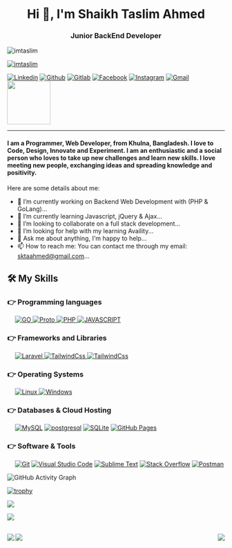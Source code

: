 <h1 align="center">Hi 👋, I'm Shaikh Taslim Ahmed</h1>
<h3 align="center">Junior BackEnd Developer</h3>

<p align="left"> <img src="https://komarev.com/ghpvc/?username=imtaslim&label=Profile%20views&color=0e75b6&style=flat" alt="imtaslim" /> </p>

<p align="left"> <a href="https://github.com/ryo-ma/github-profile-trophy"><img src="https://github-profile-trophy.vercel.app/?username=imtaslim" alt="imtaslim" /></a> </p>

<p align="left">
  <a href="https://www.linkedin.com/in/imtaslim"><img alt="Linkedin" title="Shaikh Taslim Ahmed Linkedin" src="https://img.shields.io/badge/LinkedIn-0077B5?style=for-the-badge&logo=linkedin&logoColor=white"></a>
  <a href="https://github.com/imtaslim"><img alt="Github" title="Shaikh Taslim Ahmed Github" src="https://img.shields.io/badge/GitHub-100000?style=for-the-badge&logo=github&logoColor=white"></a>
    <a href="https://gitlab.com/imtaslim"><img alt="Gitlab" title="Shaikh Taslim Ahmed Gitlab" src="https://img.shields.io/badge/GitLab-100000?style=for-the-badge&logo=gitlab&logoColor=white"></a>
  <a href="https://facebook.com/imtaslim"><img alt="Facebook" title="Shaikh Taslim Ahmed FaceBook" src="https://img.shields.io/badge/Facebook-1877F2?style=for-the-badge&logo=facebook&logoColor=white"></a>
  <a href="https://www.instagram.com/imtaslimahmed"><img alt="Instagram" title="Shaikh Taslim Ahmed Instagram" src="https://img.shields.io/badge/Instagram-E4405F?style=for-the-badge&logo=instagram&logoColor=white"></a>
  <a href="mailto:sktaahmed@gmail.com"><img alt="Gmail" title="Shaikh Taslim Ahmed Gmail" src="https://img.shields.io/badge/Gmail-D14836?style=for-the-badge&logo=gmail&logoColor=white"></a>
  <img src='https://raw.githubusercontent.com/ShahriarShafin/ShahriarShafin/main/Assets/handshake.gif' width="100px"> 
</p> 
<hr/>
<h4 align="left">I am a Programmer, Web Developer, from Khulna, Bangladesh. I love to Code, Design, Innovate and Experiment. I am an enthusiastic and a social person who loves to take up new challenges and learn new skills. I love meeting new people, exchanging ideas and spreading knowledge and positivity.</h4>

Here are some details about me:

- 🔭 I’m currently working on Backend Web Development with (PHP & GoLang)...
- 🌱 I’m currently learning Javascript, jQuery & Ajax...
- 👯 I’m looking to collaborate on a full stack development...
- 🤔 I’m looking for help with my learning Availity...
- 💬 Ask me about anything, I'm happy to help...
- 📫 How to reach me: You can contact me through my email: sktaahmed@gmail.com...

## 🛠️ My Skills

### 👉 Programming languages

<p align="left"> 
&emsp;
<a href="https://go.dev">
    <img alt="GO" src="https://img.shields.io/badge/go-6295cc?style=for-the-badge&logo=go&logoColor=white"/>
</a>
<a href="https://developers.google.com/protocol-buffers">
    <img alt="Proto" src="https://img.shields.io/badge/Protocol Buffers-858dbb?style=for-the-badge&logo=google&logoColor=white"/>
</a>
<a href="https://www.php.net/">
    <img alt="PHP" src="https://img.shields.io/badge/php-858dbb?style=for-the-badge&logo=php&logoColor=white"/>
</a>
<a href="https://developer.mozilla.org/en-US/docs/Web/JavaScript">
    <img alt="JAVASCRIPT" src="https://img.shields.io/badge/javascript-efd71d?style=for-the-badge&logo=javascript&logoColor=black"/>
</a>
</p>

### 👉 Frameworks and Libraries
<p align="left"> 
&emsp;
<a href="https://laravel.com"> 
     <img alt="Laravel" src="https://img.shields.io/badge/Laravel-fe291a?style=for-the-badge&logo=laravel&logoColor=white">
</a>
<a href="https://getbootstrap.com">
    <img alt="TailwindCss" src="https://img.shields.io/badge/bootstrap-7a11f2?style=for-the-badge&logo=bootstrap&logoColor=white">
</a> 
<a href="https://tailwindcss.com"> 
    <img alt="TailwindCss" src="https://img.shields.io/badge/tailwindcss-07b6d5?style=for-the-badge&logo=tailwindcss&logoColor=white"/>
</a>
</p>

### 👉 Operating Systems
<p align="left"> 
&emsp;
<a href="https://www.linux.org/"> 
     <img alt="Linux" src="https://img.shields.io/badge/Linux-100000?style=for-the-badge&logo=linux&logoColor=white">
</a>
<a href="https://www.microsoft.com/en-us/windows"> 
     <img alt="Windows" src="https://img.shields.io/badge/Windows-0178d4?style=for-the-badge&logo=windows&logoColor=white">
</a>
</p>

### 👉 Databases & Cloud Hosting
<p align="left">
  &emsp;
    <a href="https://www.mysql.com/"><img alt="MySQL" src="https://img.shields.io/badge/MySQL-005d86?style=for-the-badge&logo=mysql&logoColor=white"></a>
    <a href="https://www.postgresql.org"><img alt="postgresql" src="https://img.shields.io/badge/postgresql-005d86?style=for-the-badge&logo=postgresql&logoColor=white"></a>
    <a href="https://www.sqlite.org/"><img alt="SQLite" src ="https://img.shields.io/badge/SQLite-07405E?style=for-the-badge&logo=sqlite&logoColor=white"/></a>
    <a href="https://www.github.com"><img alt="GitHub Pages" src="https://img.shields.io/badge/GitHub-100000?style=for-the-badge&logo=github&logoColor=white"></a>

 ### 👉 Software & Tools
<p align="left">
  &emsp;
<a href="https://git-scm.com"><img alt="Git" src="https://img.shields.io/badge/Git-F05032?style=for-the-badge&logo=git&logoColor=white"></a>
<a href="https://code.visualstudio.com/"><img alt="Visual Studio Code" src="https://img.shields.io/badge/Visual_Studio_Code-0078D4?style=for-the-badge&logo=visual%20studio%20code&logoColor=white"></a>
<a href="https://code.visualstudio.com/"><img alt="Sublime Text" src="https://img.shields.io/badge/Sublime Text-474747?style=for-the-badge&logo=visual%20studio%20code&logoColor=yellow"></a>
<a href="https://stackoverflow.com/"><img alt="Stack Overflow" src="https://img.shields.io/badge/Stack_Overflow-FE7A16?style=for-the-badge&logo=stack-overflow&logoColor=white"></a>
<a href="https://www.postman.com/"><img alt="Postman" src="https://img.shields.io/badge/Postman-FF6C37?style=for-the-badge&logo=Postman&logoColor=white"></a>
</p>


![GitHub Activity Graph](https://activity-graph.herokuapp.com/graph?username=imtaslim) 


[![trophy](https://github-profile-trophy.vercel.app/?username=imtaslim)](https://github.com/ryo-ma/github-profile-trophy)

![](https://github-readme-stats.vercel.app/api/top-langs/?username=imtaslim&hide_border=false&include_all_commits=true&count_private=false&layout=compact)

![](https://github-readme-stats.vercel.app/api?username=imtaslim&hide_border=false&include_all_commits=true&count_private=true)<br/><br>

<img align="left" src="https://github-readme-stats.vercel.app/api/top-langs/?username=imtaslim">
<img align="right" src="https://github-readme-stats.vercel.app/api?username=imtaslim&show_icons=true"/>
<img align="center" src="https://github-readme-streak-stats.herokuapp.com/?user=imtaslim&"/>

